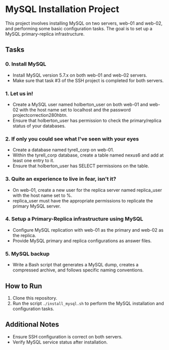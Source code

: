 # MySQL Installation Project

This project involves installing MySQL on two servers, web-01 and web-02, and performing some basic configuration tasks. The goal is to set up a MySQL primary-replica infrastructure.

## Tasks

### 0. Install MySQL
- Install MySQL version 5.7.x on both web-01 and web-02 servers.
- Make sure that task #3 of the SSH project is completed for both servers.

### 1. Let us in!
- Create a MySQL user named holberton_user on both web-01 and web-02 with the host name set to localhost and the password projectcorrection280hbtn.
- Ensure that holberton_user has permission to check the primary/replica status of your databases.

### 2. If only you could see what I've seen with your eyes
- Create a database named tyrell_corp on web-01.
- Within the tyrell_corp database, create a table named nexus6 and add at least one entry to it.
- Ensure that holberton_user has SELECT permissions on the table.

### 3. Quite an experience to live in fear, isn't it?
- On web-01, create a new user for the replica server named replica_user with the host name set to %.
- replica_user must have the appropriate permissions to replicate the primary MySQL server.

### 4. Setup a Primary-Replica infrastructure using MySQL
- Configure MySQL replication with web-01 as the primary and web-02 as the replica.
- Provide MySQL primary and replica configurations as answer files.

### 5. MySQL backup
- Write a Bash script that generates a MySQL dump, creates a compressed archive, and follows specific naming conventions.

## How to Run

1. Clone this repository.
2. Run the script `./install_mysql.sh` to perform the MySQL installation and configuration tasks.

## Additional Notes

- Ensure SSH configuration is correct on both servers.
- Verify MySQL service status after installation.

